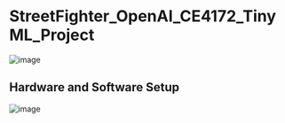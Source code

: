 # StreetFighter_OpenAI_CE4172_TinyML_Project

![image](https://github.com/Chockaaa/StreetFighter_OpenAI_CE4172_TinyML_Project/assets/29830837/d73194ea-f542-48eb-9970-9e00002fad19)


## Hardware and Software Setup

![image](https://github.com/Chockaaa/StreetFighter_OpenAI_CE4172_TinyML_Project/assets/29830837/95d33db8-c375-4995-b66f-92108b5fcc8f)
